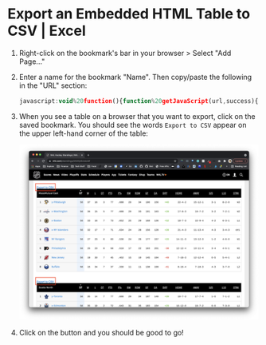 # Export an Embedded HTML Table to CSV | Excel

1. Right-click on the bookmark's bar in your browser > Select "Add Page..."

2. Enter a name for the bookmark "Name". Then copy/paste the following in the "URL" section: 

    ```javascript
    javascript:void%20function(){function%20getJavaScript(url,success){var%20script=document.createElement(%22script%22);script.src=url;var%20head=document.getElementsByTagName(%22head%22)[0],done=!1;script.onload=script.onreadystatechange=function(){done||this.readyState%26%26%22loaded%22!=this.readyState%26%26%22complete%22!=this.readyState||(done=!0,success(),script.onload=script.onreadystatechange=null,head.removeChild(script))},head.appendChild(script)}function%20addCSVLinks(){jQuery(%22.csvLink%22).remove(),jQuery(%22table%22).each(function(index){jQuery(this).attr(%22data-csvtable%22,index).before('%3Ca%20href=%22%23%22%20class=%22csvLink%22%20data-forcsvtable=%22'+index+'%22%3EExport%20to%20CSV%3C/a%3E')}),jQuery(%22.csvLink%22).click(function(){var%20text=%22%22,csvTableIndex=jQuery(this).attr(%22data-forcsvtable%22);jQuery('table[data-csvtable=%22'+csvTableIndex+'%22]%20tr').each(function(){jQuery(%22td,%20th%22,this).each(function(index){0!=index%26%26(text+=%22,%22),text+='%22'+formatedText(jQuery(this).html())+'%22'}),text+=%22\r\n%22}),jQuery(%22.csvLink%22).remove(),downloadCSVFile(%22TableExport.csv%22,%22text/csv%22,text)})}function%20formatedText(html){var%20ret=html;return%20ret=ret.replace(/\n/g,%22%20%22),ret=ret.replace(/\t/g,%22%20%22),ret=ret.replace(/\s+/g,%22%20%22),ret=decodeHtml(ret),ret=ret.replace(/%3Cbr%3E/gi,%22\n%3Cbr%3E%22),ret=ret.replace(/%3Cbr/gi,%22\n%3Cbr%20%22),ret=ret.replace(/%3Cp/gi,%22\n%3Cp%20%22),ret=ret.replace(/%22/gi,'%22%22'),ret=ret.replace(/^\n/,%22%22),ret=ret.replace(/(%3C([^%3E]+)%3E)/gi,%22%22)}function%20decodeHtml(html){var%20txt=document.createElement(%22textarea%22);return%20txt.innerHTML=html,txt.value}function%20downloadCSVFile(filename,mime,text){if(window.navigator.msSaveOrOpenBlob){var%20blob=new%20Blob([decodeURIComponent(encodeURI(text))],{type:%22text/csv;charset=utf-8%22});window.navigator.msSaveBlob(blob,filename)}else{var%20pom=document.createElement(%22a%22);pom.setAttribute(%22href%22,%22data:%22+mime+%22;charset=utf-8,%22+encodeURIComponent(text)),pom.setAttribute(%22download%22,filename),document.body.appendChild(pom),pom.click(),document.body.removeChild(pom)}}%22undefined%22==typeof%20jQuery%3FgetJavaScript(%22//code.jquery.com/jquery-latest.min.js%22,function(){addCSVLinks()}):addCSVLinks()}();
    ```

3. When you see a table on a browser that you want to export, click on the saved bookmark. You should see the words `Export to CSV` appear on the upper left-hand corner of the table:

    ![](/assets/html-table.png) 

4. Click on the button and you should be good to go!
   
    [](/assets/output-table.png) 